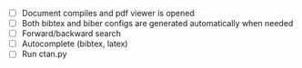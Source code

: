 - [ ] Document compiles and pdf viewer is opened
- [ ] Both bibtex and biber configs are generated automatically when needed
- [ ] Forward/backward search
- [ ] Autocomplete (bibtex, latex)
- [ ] Run ctan.py